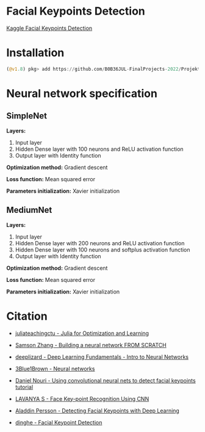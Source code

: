 # Facial Keypoints Detection

[Kaggle Facial Keypoints Detection](https://www.kaggle.com/competitions/facial-keypoints-detection)

# Installation
```julia
(@v1.8) pkg> add https://github.com/B0B36JUL-FinalProjects-2022/Projekt_zviazyau
```
# Neural network specification
## SimpleNet
**Layers:**
1. Input layer
2. Hidden Dense layer with 100 neurons and ReLU activation function
3. Output layer with Identity function

**Optimization method:** Gradient descent

**Loss function:**  Mean squared error

**Parameters initialization:** Xavier initialization


## MediumNet
**Layers:**
1. Input layer
2. Hidden Dense layer with 200 neurons and ReLU activation function
2. Hidden Dense layer with 100 neurons and softplus activation function
3. Output layer with Identity function

**Optimization method:** Gradient descent

**Loss function:**  Mean squared error

**Parameters initialization:** Xavier initialization


# Citation
+ [juliateachingctu - Julia for Optimization and Learning](https://juliateachingctu.github.io/Julia-for-Optimization-and-Learning/stable/)

+ [Samson Zhang - Building a neural network FROM SCRATCH](https://youtu.be/w8yWXqWQYmU)

+ [deeplizard - Deep Learning Fundamentals - Intro to Neural Networks](https://youtube.com/playlist?list=PLZbbT5o_s2xq7LwI2y8_QtvuXZedL6tQU)

+ [3Blue1Brown - Neural networks](https://youtube.com/playlist?list=PLZHQObOWTQDNU6R1_67000Dx_ZCJB-3pi)

+ [Daniel Nouri - Using convolutional neural nets to detect facial keypoints tutorial](https://danielnouri.org/notes/2014/12/17/using-convolutional-neural-nets-to-detect-facial-keypoints-tutorial/
)

+ [LAVANYA S - Face Key-point Recognition Using CNN](https://www.analyticsvidhya.com/blog/2021/07/face-key-point-recognition-using-cnn/)


+ [Aladdin Persson - Detecting Facial Keypoints with Deep Learning](https://youtu.be/84Lwv5PpWJA)

+ [dinghe - Facial Keypoint Detection](https://dinghe.github.io/CV_project.html)
